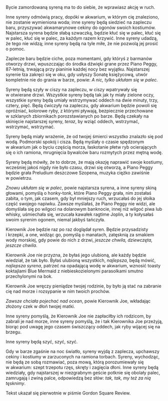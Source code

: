 Bycie zamordowaną syreną ma to do siebie, że wprawiasz akcję w&nbsp;ruch.

Inne syreny odmówią pracy, dopóki w&nbsp;akwarium, w&nbsp;którym cię znaleziono, nie zostanie wymieniona woda; inne syreny będą siedzieć na zapleczu baru, przyszywać akwamarynowe cekiny do ogonów swoich kostiumów. Najstarsza syrena będzie słabą szwaczką, będzie kłuć się w&nbsp;palec, kłuć się w&nbsp;palec, kłuć się w&nbsp;palec, za każdym razem krzywić. Inne syreny udadzą, że tego nie widzą; inne syreny będą na tyle miłe, że nie pozwolą jej prosić o&nbsp;pomoc.

Zaplecze baru będzie ciche, poza momentami, gdy któryś z&nbsp;barmanów otworzy drzwi, wpuszczając do środka dźwięki grane przez Piano Peggy, 87-letnią, trwającą przy pianinie każdej nocy bez wyjątku. Najstarszej syrenie łza zakręci się w&nbsp;oku, gdy usłyszy Sonatę księżycową, utwór kompletnie nie do grania w&nbsp;barze, powie: *A&nbsp;nic, tylko ukłułam się w&nbsp;palec.*

Syreny będą szyły w&nbsp;ciszy na zapleczu, w&nbsp;ciszy wpatrywały się w&nbsp;otwierane drzwi. Wszystkie syreny będą tak jak ty miały zielone oczy, wszystkie syreny będą umiały wstrzymywać oddech na dwie minuty, trzy, cztery, pięć. Będą ćwiczyły na zapleczu, gdy akwarium będzie powoli się opróżniać, kolorowe ryby, z&nbsp;którymi pływają, bezpiecznie przechowane w&nbsp;szklanych zbiornikach porozstawianych po barze. Będą czekały na skinięcie najstarszej syreny, *teraz*, by wziąć oddech, wstrzymać, wstrzymać, wstrzymać.

Syreny będą miały wrażenie, że od twojej śmierci wszystko znalazło się pod wodą. Podmorski spokój i&nbsp;cisza. Będą myślały o&nbsp;czasie spędzonym w&nbsp;akwarium jak o&nbsp;byciu częścią morza, łaskotanie płetw ryb ocierających się o&nbsp;ich ramiona, mrugnięcia bywalców baru rozmytych przez mętną wodę.

Syreny będą mówiły, że to dobrze, że mają okazję naprawić swoje kostiumy, wcześniej jakoś nigdy nie było czasu, drzwi się otworzą, a&nbsp;Piano Peggy będzie grała Preludium deszczowe Szopena, muzyka ciężko zawiśnie w&nbsp;powietrzu.

*Znowu ukłułam się w&nbsp;palec*, powie najstarsza syrena, a&nbsp;inne syreny skiną głowami, pomyślą o&nbsp;honky-tonk, które Piano Peggy grała, nim zostałaś zabita, o&nbsp;tym, jak czasem, gdy był mniejszy ruch, wrzucałaś do jej słoika część swojego napiwku. Zawsze myślałaś, że Piano Peggy nie widzi, ale domyślała się po wilgoci na dolarowym banknocie, innej niż wilgoć piwa lub whisky, uśmiechała się, wrzucała kawałek ragtime Joplin, a&nbsp;ty kołysałaś swoim syrenim ogonem, niemal jakbyś tańczyła.

Kierownik Joe będzie raz po raz doglądał syren. Będzie przysadzisty i&nbsp;krzepki, a&nbsp;one, widząc go, pomyślą o&nbsp;manatach, zatęsknią za smakiem wody morskiej, gdy powie do nich z&nbsp;drzwi, *jeszcze chwila, dziewczęta, jeszcze chwila*.

Kierownik Joe nie przyzna, że byłaś jego ulubioną, ale każdy będzie wiedział, że tak było. Byłaś ulubioną wszystkich, *najlepsza*, będą mówić, *najlepsza syrena*, patrzeć na opadającą wodę w&nbsp;akwarium, wznosić toasty koktajlami Blue Mermaid z&nbsp;niebieskozielonymi parasolkami smutno przechylonymi na bok.

Kierownik Joe wręczy pieniądze twojej rodzinie, by było ją stać na zabranie cię nad morze i&nbsp;rozsypanie w&nbsp;nim twoich prochów.

*Zawsze chciała pojechać nad ocean*, powie Kierownik Joe, wkładając złożony czek w&nbsp;dłoń twojej matki.

Inne syreny pomyślą, że Kierownik Joe nie zapłaciłby ich rodzicom, by zabrali je nad morze, inne syreny pomyślą, że i&nbsp;tak Kierownika Joe przeżyją, biorąc pod uwagę jego czasem świszczący oddech, jak ryby wijącej się na brzegu.

Inne syreny będą szyć, szyć, szyć.

Gdy w&nbsp;barze zgaśnie na noc światło, syreny wyjdą z&nbsp;zaplecza, upchawszy cekiny i&nbsp;kostiumy w&nbsp;zarzuconych na ramiona torbach. Syreny, wychodząc, nie będą ze sobą rozmawiać, poza mową, którą porozumiewały się w&nbsp;akwarium: szept trzepotu rzęs, skręty i&nbsp;zagięcia dłoni. Inne syreny będą wiedziały, gdy najstarszej w&nbsp;niezgrabnym geście potknie się obolały palec, zamrugają i&nbsp;zwiną palce, odpowiedzą bez słów: *tak, tak, my też za nią tęsknimy*.

<credits>Tekst ukazał się pierwotnie w&nbsp;piśmie Gordon Square Review.</credits>